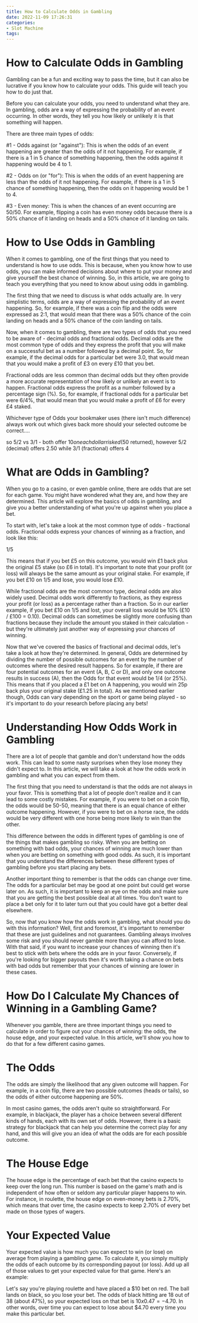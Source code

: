 ```yaml
---
title: How to Calculate Odds in Gambling
date: 2022-11-09 17:26:31
categories:
- Slot Machine
tags:
---
```



#  How to Calculate Odds in Gambling

Gambling can be a fun and exciting way to pass the time, but it can also be lucrative if you know how to calculate your odds. This guide will teach you how to do just that.

Before you can calculate your odds, you need to understand what they are. In gambling, odds are a way of expressing the probability of an event occurring. In other words, they tell you how likely or unlikely it is that something will happen.

There are three main types of odds:

#1 - Odds against (or "against"): This is when the odds of an event happening are greater than the odds of it not happening. For example, if there is a 1 in 5 chance of something happening, then the odds against it happening would be 4 to 1.

#2 - Odds on (or "for"): This is when the odds of an event happening are less than the odds of it not happening. For example, if there is a 1 in 5 chance of something happening, then the odds on it happening would be 1 to 4.

#3 - Even money: This is when the chances of an event occurring are 50/50. For example, flipping a coin has even money odds because there is a 50% chance of it landing on heads and a 50% chance of it landing on tails.

#  How to Use Odds in Gambling

When it comes to gambling, one of the first things that you need to understand is how to use odds. This is because, when you know how to use odds, you can make informed decisions about where to put your money and give yourself the best chance of winning. So, in this article, we are going to teach you everything that you need to know about using odds in gambling.

The first thing that we need to discuss is what odds actually are. In very simplistic terms, odds are a way of expressing the probability of an event happening. So, for example, if there was a coin flip and the odds were expressed as 2:1, that would mean that there was a 50% chance of the coin landing on heads and a 50% chance of the coin landing on tails.

Now, when it comes to gambling, there are two types of odds that you need to be aware of - decimal odds and fractional odds. Decimal odds are the most common type of odds and they express the profit that you will make on a successful bet as a number followed by a decimal point. So, for example, if the decimal odds for a particular bet were 3.0, that would mean that you would make a profit of £3 on every £10 that you bet.

Fractional odds are less common than decimal odds but they often provide a more accurate representation of how likely or unlikely an event is to happen. Fractional odds express the profit as a number followed by a percentage sign (%). So, for example, if fractional odds for a particular bet were 6/4%, that would mean that you would make a profit of £6 for every £4 staked.

Whichever type of Odds your bookmaker uses (there isn't much difference) always work out which gives back more should your selected outcome be correct.... 


 so 5/2 vs 3/1 - both offer $10 on each dollar risked ($50 returned), 
however 5/2 (decimal) offers 2.50 while 3/1 (fractional) offers 4

#  What are Odds in Gambling?

When you go to a casino, or even gamble online, there are odds that are set for each game. You might have wondered what they are, and how they are determined. This article will explore the basics of odds in gambling, and give you a better understanding of what you're up against when you place a bet.

To start with, let's take a look at the most common type of odds - fractional odds. Fractional odds express your chances of winning as a fraction, and look like this: 

1/5

This means that if you bet £5 on this outcome, you would win £1 back plus the original £5 stake (so £6 in total). It's important to note that your profit (or loss) will always be the same amount as your original stake. For example, if you bet £10 on 1/5 and lose, you would lose £10.

While fractional odds are the most common type, decimal odds are also widely used. Decimal odds work differently to fractions, as they express your profit (or loss) as a percentage rather than a fraction. So in our earlier example, if you bet £10 on 1/5 and lost, your overall loss would be 10% (£10 / £100 = 0.10). Decimal odds can sometimes be slightly more confusing than fractions because they include the amount you staked in their calculation - but they're ultimately just another way of expressing your chances of winning.

Now that we've covered the basics of fractional and decimal odds, let's take a look at how they're determined. In general, Odds are determined by dividing the number of possible outcomes for an event by the number of outcomes where the desired result happens. So for example, if there are four potential outcomes for an event (A, B, C or D), and only one outcome results in success (A), then the Odds for that event would be 1/4 (or 25%). This means that if you placed a £1 bet on A happening, you would win 25p back plus your original stake (£1.25 in total). As we mentioned earlier though, Odds can vary depending on the sport or game being played - so it's important to do your research before placing any bets!

#  Understanding How Odds Work in Gambling

There are a lot of people that gamble and don't understand how the odds work. This can lead to some nasty surprises when they lose money they didn't expect to. In this article, we will take a look at how the odds work in gambling and what you can expect from them.

The first thing that you need to understand is that the odds are not always in your favor. This is something that a lot of people don't realize and it can lead to some costly mistakes. For example, if you were to bet on a coin flip, the odds would be 50-50, meaning that there is an equal chance of either outcome happening. However, if you were to bet on a horse race, the odds would be very different with one horse being more likely to win than the other.

This difference between the odds in different types of gambling is one of the things that makes gambling so risky. When you are betting on something with bad odds, your chances of winning are much lower than when you are betting on something with good odds. As such, it is important that you understand the differences between these different types of gambling before you start placing any bets.

Another important thing to remember is that the odds can change over time. The odds for a particular bet may be good at one point but could get worse later on. As such, it is important to keep an eye on the odds and make sure that you are getting the best possible deal at all times. You don't want to place a bet only for it to later turn out that you could have got a better deal elsewhere.

So, now that you know how the odds work in gambling, what should you do with this information? Well, first and foremost, it's important to remember that these are just guidelines and not guarantees. Gambling always involves some risk and you should never gamble more than you can afford to lose. With that said, if you want to increase your chances of winning then it's best to stick with bets where the odds are in your favor. Conversely, if you're looking for bigger payouts then it's worth taking a chance on bets with bad odds but remember that your chances of winning are lower in these cases.

#  How Do I Calculate My Chances of Winning in a Gambling Game?

Whenever you gamble, there are three important things you need to calculate in order to figure out your chances of winning: the odds, the house edge, and your expected value. In this article, we'll show you how to do that for a few different casino games.

# The Odds

The odds are simply the likelihood that any given outcome will happen. For example, in a coin flip, there are two possible outcomes (heads or tails), so the odds of either outcome happening are 50%.

In most casino games, the odds aren't quite so straightforward. For example, in blackjack, the player has a choice between several different kinds of hands, each with its own set of odds. However, there is a basic strategy for blackjack that can help you determine the correct play for any hand, and this will give you an idea of what the odds are for each possible outcome.

# The House Edge

The house edge is the percentage of each bet that the casino expects to keep over the long run. This number is based on the game's math and is independent of how often or seldom any particular player happens to win. For instance, in roulette, the house edge on even-money bets is 2.70%, which means that over time, the casino expects to keep 2.70% of every bet made on those types of wagers.

# Your Expected Value

Your expected value is how much you can expect to win (or lose) on average from playing a gambling game. To calculate it, you simply multiply the odds of each outcome by its corresponding payout (or loss). Add up all of those values to get your expected value for that game. Here's an example:

Let's say you're playing roulette and have placed a $10 bet on red. The ball lands on black, so you lose your bet. The odds of black hitting are 18 out of 38 (about 47%), so your expected loss on that bet is $10 x 0.47 = -$4.70. In other words, over time you can expect to lose about $4.70 every time you make this particular bet.